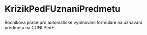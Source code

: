 # KrizikPedFUznaniPredmetu
Rocnikova prace pro automaticke vyplnovani formulare na uznavani predmetu na CUNI PedF
